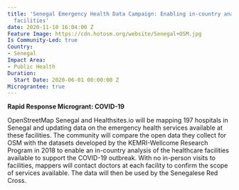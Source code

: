 ```yaml
---
title: 'Senegal Emergency Health Data Campaign: Enabling in-country analysis of healthcare
  facilities'
date: 2020-11-10 16:04:00 Z
Feature Image: https://cdn.hotosm.org/website/Senegal+OSM.jpg
Is Community-Led: true
Country:
- Senegal
Impact Area:
- Public Health
Duration:
  Start Date: 2020-06-01 00:00:00 Z
Micrograntee: true
---
```


**Rapid Response Microgrant: COVID-19**

OpenStreetMap Senegal and Healthsites.io will be mapping 197 hospitals in Senegal and updating data on the emergency health services available at these facilities. The community will compare the open data they collect for OSM with the datasets developed by the KEMRI-Wellcome Research Program in 2018 to enable an in-country analysis of the healthcare facilities available to support the COVID-19 outbreak. With no in-person visits to facilities, mappers will contact doctors at each facility to confirm the scope of services available. The data will then be used by the Senegalese Red Cross.